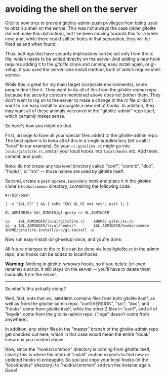 # avoiding the shell on the server

Gitolite now tries to prevent gitolite-admin push privileges from being used
to obtain a shell on the server.  This was not always the case (older gitolite
did not make this distinction), but I've been moving towards this for a while
now, and, while there could still be holes in that separation, they will be
fixed as and when found.

Thus, settings that have security implications can be set only from the rc
file, which needs to be edited directly on the server.  And adding a new hook
requires adding it to the *gitolite* clone and running easy install again, or
gl-setup, if you used the server-side install method, both of which require
shell access.

While this is great for my main target (corporate environments), some people
don't like it.  They want to do all of this from the *gitolite-admin* repo,
because the security concern mentioned above does not bother them.  They don't
want to log on to the server to make a change in the rc file or don't want to
run easy install to propagate a new set of hooks.  In addition, they may want
all of these animals versioned in the "gitolite-admin" repo itself, which
certainly makes sense.

So here's how you might do that.

First, arrange to have all your special files added to the gitolite-admin
repo.  The best option is to keep all of this in a single subdirectory (let's
call it "local" in our example).  So your `~/.gitolite.rc` might go into
`local/gitolite.rc`, and all your local hooks into `local/hooks` etc.  Add
them, commit, and push.

Note: do not create any top level directory called "conf", "contrib", "doc",
"hooks", or "src" -- those names are used by gitolite itself.

Second, create a `post-update.secondary` hook and place it in the *gitolite*
clone's `hooks/common` directory, containing the following code:

    #!/bin/bash

    [ -z "$GL_RC" ] && { echo "ENV GL_RC not set"; exit 1; }

    GL_ADMINDIR=`$GL_BINDIR/gl-query-rc GL_ADMINDIR`

    cp    $GL_ADMINDIR/local/gitolite.rc    $HOME/.gitolite.rc
    cp -a $GL_ADMINDIR/local/hooks/*        $GL_ADMINDIR/hooks/common
    $HOME/gitolite-install/src/gl-install -q

Now run easy-install (or gl-setup) once, and you're done.

All future changes to the rc file can be done via local/gitolite.rc in the
admin repo, and hooks can be added to local/hooks.

**Warning**: Nothing in gitolite *removes* hooks, so if you delete (or even
rename) a script, it still stays on the server -- you'll have to delete them
manually from the server.

----

So what's this actually doing?

Well, first, note that `$GL_ADMINDIR` contains files from both gitolite
itself, as well as from the gitolite-admin repo.  "conf/VERSION", "src",
"doc", and "hooks" come from gitolite itself, while the other 2 files in
"conf", and all of "keydir" come from the gitolite-admin repo.  ("logs"
doesn't come from anywhere).

In addition, any other files in the "master" branch of the gitolite-admin repo
get checked out here, which in this case would mean the entire "local/"
hierarchy you created above.

Now, since the "hooks/common" directory is coming from gitolite itself,
clearly this is where the internal "install" routine expects to find new or
updated hooks to propagate.  So you just copy your local hooks (in the
"local/hooks" directory) to "hooks/common" and run the installer again.  Done!

